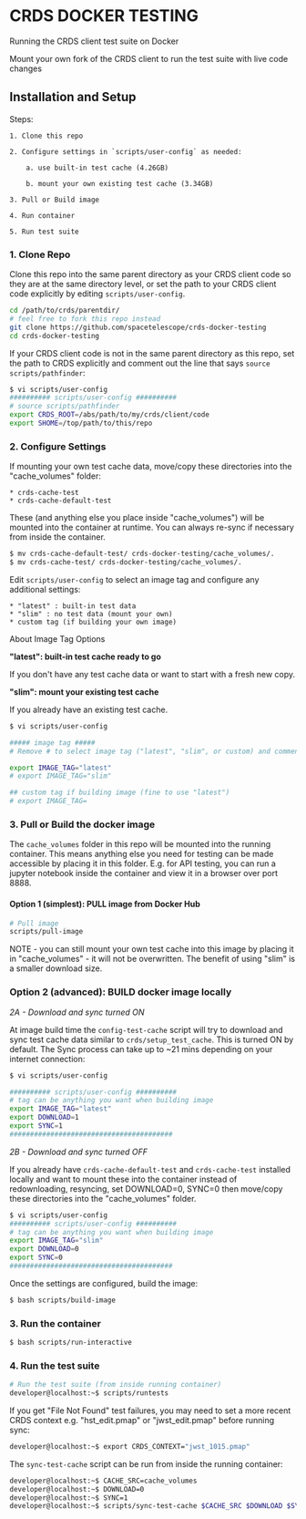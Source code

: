 # CRDS DOCKER TESTING

Running the CRDS client test suite on Docker

Mount your own fork of the CRDS client to run the test suite with live code changes


## Installation and Setup

Steps:

    1. Clone this repo

    2. Configure settings in `scripts/user-config` as needed:
    
        a. use built-in test cache (4.26GB)

        b. mount your own existing test cache (3.34GB)

    3. Pull or Build image

    4. Run container

    5. Run test suite


### 1. Clone Repo

Clone this repo into the same parent directory as your CRDS client code so they are at the same directory level, or set the path to your CRDS client code explicitly by editing `scripts/user-config`.

```bash
cd /path/to/crds/parentdir/
# feel free to fork this repo instead
git clone https://github.com/spacetelescope/crds-docker-testing
cd crds-docker-testing
```

If your CRDS client code is not in the same parent directory as this repo, set the path to CRDS explicitly and comment out the line that says `source scripts/pathfinder`:

```bash
$ vi scripts/user-config
########## scripts/user-config ##########
# source scripts/pathfinder
export CRDS_ROOT=/abs/path/to/my/crds/client/code
export SHOME=/top/path/to/this/repo
```

### 2. Configure Settings

If mounting your own test cache data, move/copy these directories into the "cache_volumes" folder:

    * crds-cache-test
    * crds-cache-default-test

These (and anything else you place inside "cache_volumes") will be mounted into the container at runtime. You can always re-sync if necessary from inside the container.

```bash
$ mv crds-cache-default-test/ crds-docker-testing/cache_volumes/.
$ mv crds-cache-test/ crds-docker-testing/cache_volumes/.
```

Edit `scripts/user-config` to select an image tag and configure any additional settings:

    * "latest" : built-in test data
    * "slim" : no test data (mount your own)
    * custom tag (if building your own image)

About Image Tag Options

**"latest": built-in test cache ready to go**

If you don't have any test cache data or want to start with a fresh new copy.

**"slim": mount your existing test cache**

If you already have an existing test cache.


```bash
$ vi scripts/user-config

##### image tag #####
# Remove # to select image tag ("latest", "slim", or custom) and comment out the others

export IMAGE_TAG="latest"
# export IMAGE_TAG="slim"

## custom tag if building image (fine to use "latest")
# export IMAGE_TAG=
```

### 3. Pull or Build the docker image

The `cache_volumes` folder in this repo will be mounted into the running container. This means anything else you need for testing can be made accessible by placing it in this folder. E.g. for API testing, you can run a jupyter notebook inside the container and view it in a browser over port 8888.


#### Option 1 (simplest): PULL image from Docker Hub

```bash
# Pull image
scripts/pull-image
```

NOTE - you can still mount your own test cache into this image by placing it in "cache_volumes" - it will not be overwritten. The benefit of using "slim" is a smaller download size.


### Option 2 (advanced): BUILD docker image locally

*2A - Download and sync turned ON* 

At image build time the `config-test-cache` script will try to download and sync test cache data similar to `crds/setup_test_cache`. This is turned ON by default. The Sync process can take up to ~21 mins depending on your internet connection:

```bash
$ vi scripts/user-config

########## scripts/user-config ##########
# tag can be anything you want when building image
export IMAGE_TAG="latest"
export DOWNLOAD=1
export SYNC=1
########################################
```

*2B - Download and sync turned OFF* 

If you already have  `crds-cache-default-test` and `crds-cache-test` installed locally and want to mount these into the container instead of redownloading, resyncing, set DOWNLOAD=0, SYNC=0 then move/copy these directories into the "cache_volumes" folder.

```bash
$ vi scripts/user-config
########## scripts/user-config ##########
# tag can be anything you want when building image
export IMAGE_TAG="slim"
export DOWNLOAD=0
export SYNC=0
########################################
```

Once the settings are configured, build the image:

```bash
$ bash scripts/build-image
```

### 3. Run the container

```bash
$ bash scripts/run-interactive
```

### 4. Run the test suite

```bash
# Run the test suite (from inside running container)
developer@localhost:~$ scripts/runtests
```

If you get "File Not Found" test failures, you may need to set a more recent CRDS context e.g. "hst_edit.pmap" or "jwst_edit.pmap" before running sync:

```bash
developer@localhost:~$ export CRDS_CONTEXT="jwst_1015.pmap"
```

The `sync-test-cache` script can be run from inside the running container:

```bash
developer@localhost:~$ CACHE_SRC=cache_volumes
developer@localhost:~$ DOWNLOAD=0
developer@localhost:~$ SYNC=1
developer@localhost:~$ scripts/sync-test-cache $CACHE_SRC $DOWNLOAD $SYNC
```
